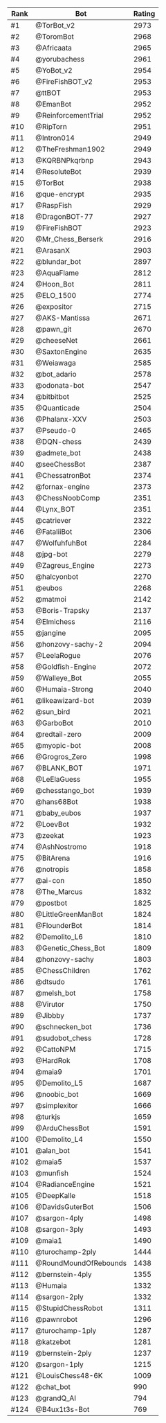 Rank|Bot|Rating
---|---|---
#1|@TorBot_v2|2973
#2|@ToromBot|2968
#3|@Africaata|2965
#4|@yorubachess|2961
#5|@YoBot_v2|2954
#6|@FireFishBOT_v2|2953
#7|@ttBOT|2953
#8|@EmanBot|2952
#9|@ReinforcementTrial|2952
#10|@RipTorn|2951
#11|@Intron014|2949
#12|@TheFreshman1902|2949
#13|@KQRBNPkqrbnp|2943
#14|@ResoluteBot|2939
#15|@TorBot|2938
#16|@que-encrypt|2935
#17|@RaspFish|2929
#18|@DragonBOT-77|2927
#19|@FireFishBOT|2923
#20|@Mr_Chess_Berserk|2916
#21|@ArasanX|2903
#22|@blundar_bot|2897
#23|@AquaFlame|2812
#24|@Hoon_Bot|2811
#25|@ELO_1500|2774
#26|@expositor|2715
#27|@AKS-Mantissa|2671
#28|@pawn_git|2670
#29|@cheeseNet|2661
#30|@SaxtonEngine|2635
#31|@Weiawaga|2585
#32|@bot_adario|2578
#33|@odonata-bot|2547
#34|@bitbitbot|2525
#35|@Quanticade|2504
#36|@Phalanx-XXV|2503
#37|@Pseudo-0|2465
#38|@DQN-chess|2439
#39|@admete_bot|2438
#40|@seeChessBot|2387
#41|@ChessatronBot|2374
#42|@fornax-engine|2373
#43|@ChessNoobComp|2351
#44|@Lynx_BOT|2351
#45|@catriever|2322
#46|@FataliiBot|2306
#47|@WolfuhfuhBot|2284
#48|@jpg-bot|2279
#49|@Zagreus_Engine|2273
#50|@halcyonbot|2270
#51|@eubos|2268
#52|@matmoi|2142
#53|@Boris-Trapsky|2137
#54|@Elmichess|2116
#55|@jangine|2095
#56|@honzovy-sachy-2|2094
#57|@LeelaRogue|2076
#58|@Goldfish-Engine|2072
#59|@Walleye_Bot|2055
#60|@Humaia-Strong|2040
#61|@likeawizard-bot|2039
#62|@sun_bird|2021
#63|@GarboBot|2010
#64|@redtail-zero|2009
#65|@myopic-bot|2008
#66|@Grogros_Zero|1998
#67|@BLANK_BOT|1971
#68|@LeElaGuess|1955
#69|@chesstango_bot|1939
#70|@hans68Bot|1938
#71|@baby_eubos|1937
#72|@LoevBot|1932
#73|@zeekat|1923
#74|@AshNostromo|1918
#75|@BitArena|1916
#76|@notropis|1858
#77|@ai-con|1850
#78|@The_Marcus|1832
#79|@postbot|1825
#80|@LittleGreenManBot|1824
#81|@FlounderBot|1814
#82|@Demolito_L6|1810
#83|@Genetic_Chess_Bot|1809
#84|@honzovy-sachy|1803
#85|@ChessChildren|1762
#86|@dtsudo|1761
#87|@melsh_bot|1758
#88|@Virutor|1750
#89|@Jibbby|1737
#90|@schnecken_bot|1736
#91|@sudobot_chess|1728
#92|@CattoNPM|1715
#93|@HardRok|1708
#94|@maia9|1701
#95|@Demolito_L5|1687
#96|@noobic_bot|1669
#97|@simplexitor|1666
#98|@turkjs|1659
#99|@ArduChessBot|1591
#100|@Demolito_L4|1550
#101|@alan_bot|1541
#102|@maia5|1537
#103|@munfish|1524
#104|@RadianceEngine|1521
#105|@DeepKalle|1518
#106|@DavidsGuterBot|1506
#107|@sargon-4ply|1498
#108|@sargon-3ply|1493
#109|@maia1|1490
#110|@turochamp-2ply|1444
#111|@RoundMoundOfRebounds|1438
#112|@bernstein-4ply|1355
#113|@Humaia|1332
#114|@sargon-2ply|1332
#115|@StupidChessRobot|1311
#116|@pawnrobot|1296
#117|@turochamp-1ply|1287
#118|@katzebot|1281
#119|@bernstein-2ply|1237
#120|@sargon-1ply|1215
#121|@LouisChess48-6K|1009
#122|@chat_bot|990
#123|@grandQ_AI|794
#124|@B4ux1t3s-Bot|769
